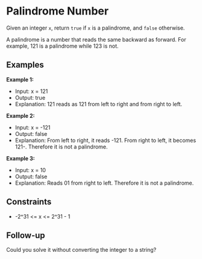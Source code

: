 # Palindrome Number

Given an integer `x`, return `true` if `x` is a palindrome, and `false` otherwise.

A palindrome is a number that reads the same backward as forward. For example, 121 is a palindrome while 123 is not.

## Examples

**Example 1:**
- Input: x = 121
- Output: true
- Explanation: 121 reads as 121 from left to right and from right to left.

**Example 2:**
- Input: x = -121
- Output: false
- Explanation: From left to right, it reads -121. From right to left, it becomes 121-. Therefore it is not a palindrome.

**Example 3:**
- Input: x = 10
- Output: false
- Explanation: Reads 01 from right to left. Therefore it is not a palindrome.

## Constraints

- -2^31 <= x <= 2^31 - 1

## Follow-up

Could you solve it without converting the integer to a string?
